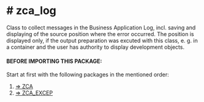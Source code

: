 <h1># zca_log</h1>
<p>Class to collect messages in the Business Application Log, incl. saving and displaying of the source position where the error occurred. The position is displayed only, if the output preparation was excuted with this class, e. g. in a container and the user has authority to display development objects.</p>

<h4>BEFORE IMPORTING THIS PACKAGE:</h4>
<p>Start at first with the following packages in the mentioned order:</p>
<ol>
  <li><a href='https://github.com/JSB-Vienna/zca.git'> => ZCA</a></li>
  <li><a href='https://github.com/JSB-Vienna/zca_excep.git'> => ZCA_EXCEP</a></li>
</ol>
  
